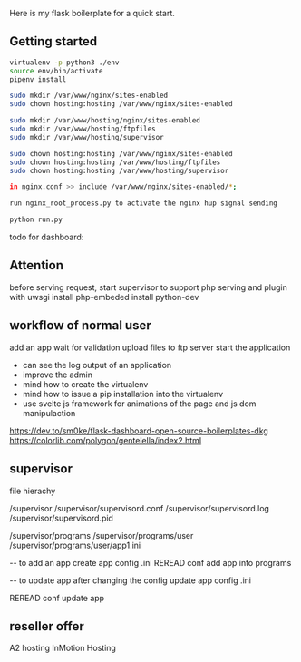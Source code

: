  Here is my flask boilerplate for a quick start.
 
## Getting started 
 
 ```sh
 virtualenv -p python3 ./env
 source env/bin/activate
 pipenv install

 sudo mkdir /var/www/nginx/sites-enabled
 sudo chown hosting:hosting /var/www/nginx/sites-enabled

 sudo mkdir /var/www/hosting/nginx/sites-enabled
 sudo mkdir /var/www/hosting/ftpfiles
 sudo mkdir /var/www/hosting/supervisor

 sudo chown hosting:hosting /var/www/nginx/sites-enabled
 sudo chown hosting:hosting /var/www/hosting/ftpfiles
 sudo chown hosting:hosting /var/www/hosting/supervisor

 in nginx.conf >> include /var/www/nginx/sites-enabled/*;

 run nginx_root_process.py to activate the nginx hup signal sending

 python run.py
 ```

 todo for dashboard:

## Attention
before serving request, start supervisor
to support php serving and plugin with uwsgi install php-embeded
install python-dev 

## workflow of normal user
add an app
wait for validation
upload files to ftp server
start the application

+ can see the log output of an application
+ improve the admin
+ mind how to create the virtualenv
+ mind how to issue a pip installation into the virtualenv
+ use svelte js framework for animations of the page and js dom manipulaction

https://dev.to/sm0ke/flask-dashboard-open-source-boilerplates-dkg
https://colorlib.com/polygon/gentelella/index2.html

## supervisor
file hierachy

/supervisor
/supervisor/supervisord.conf
/supervisor/supervisord.log
/supervisor/supervisord.pid

/supervisor/programs
/supervisor/programs/user
/supervisor/programs/user/app1.ini

-- to add an app
create app config .ini
REREAD conf
add app into programs

-- to update app after changing the config
update app config .ini

REREAD conf
update app

## reseller offer
A2 hosting
InMotion Hosting
